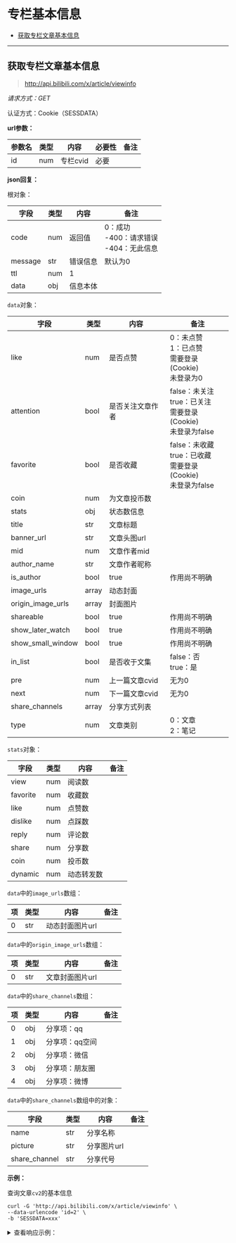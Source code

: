# 专栏基本信息

- [获取专栏文章基本信息](#获取专栏文章基本信息)

---

## 获取专栏文章基本信息

> http://api.bilibili.com/x/article/viewinfo

*请求方式：GET*

认证方式：Cookie（SESSDATA）

**url参数：**

| 参数名 | 类型 | 内容     | 必要性 | 备注 |
| ------ | ---- | -------- | ------ | ---- |
| id     | num  | 专栏cvid | 必要   |      |

**json回复：**

根对象：

| 字段    | 类型 | 内容     | 备注                                            |
| ------- | ---- | -------- | ----------------------------------------------- |
| code    | num  | 返回值   | 0：成功<br />-400：请求错误<br />-404：无此信息 |
| message | str  | 错误信息 | 默认为0                                         |
| ttl     | num  | 1        |                                                 |
| data    | obj  | 信息本体 |                                                 |

`data`对象：

| 字段              | 类型   | 内容             | 备注                                                         |
| ----------------- | ------ | ---------------- | ------------------------------------------------------------ |
| like              | num    | 是否点赞         | 0：未点赞<br />1：已点赞<br />需要登录(Cookie) <br />未登录为0 |
| attention         | bool   | 是否关注文章作者 | false：未关注<br />true：已关注<br />需要登录(Cookie) <br />未登录为false |
| favorite          | bool   | 是否收藏         | false：未收藏<br />true：已收藏<br />需要登录(Cookie) <br />未登录为false |
| coin              | num    | 为文章投币数     |                                                              |
| stats             | obj    | 状态数信息       |                                                              |
| title             | str    | 文章标题         |                                                              |
| banner_url        | str    | 文章头图url      |                                                              |
| mid               | num    | 文章作者mid      |                                                              |
| author_name       | str    | 文章作者昵称     |                                                              |
| is_author         | bool   | true             | 作用尚不明确                                                 |
| image_urls        | array | 动态封面         |                                                              |
| origin_image_urls | array | 封面图片         |                                                              |
| shareable         | bool   | true             | 作用尚不明确                                                 |
| show_later_watch  | bool   | true             | 作用尚不明确                                                 |
| show_small_window | bool   | true             | 作用尚不明确                                                 |
| in_list           | bool   | 是否收于文集     | false：否<br />true：是                                      |
| pre               | num    | 上一篇文章cvid   | 无为0                                                        |
| next              | num    | 下一篇文章cvid   | 无为0                                                        |
| share_channels    | array | 分享方式列表     |                                                               |
| type              | num    | 文章类别   | 0：文章<br />2：笔记                                                |


`stats`对象：

| 字段     | 类型 | 内容       | 备注 |
| -------- | ---- | ---------- | ---- |
| view     | num  | 阅读数     |      |
| favorite | num  | 收藏数     |      |
| like     | num  | 点赞数     |      |
| dislike  | num  | 点踩数     |      |
| reply    | num  | 评论数     |      |
| share    | num  | 分享数     |      |
| coin     | num  | 投币数     |      |
| dynamic  | num  | 动态转发数 |      |

`data`中的`image_urls`数组：

| 项   | 类型 | 内容            | 备注 |
| ---- | ---- | --------------- | ---- |
| 0    | str  | 动态封面图片url |      |

`data`中的`origin_image_urls`数组：

| 项   | 类型 | 内容            | 备注 |
| ---- | ---- | --------------- | ---- |
| 0    | str  | 文章封面图片url |      |

`data`中的`share_channels`数组：

| 项   | 类型 | 内容           | 备注 |
| ---- | ---- | -------------- | ---- |
| 0    | obj  | 分享项：qq     |      |
| 1    | obj  | 分享项：qq空间 |      |
| 2    | obj  | 分享项：微信   |      |
| 3    | obj  | 分享项：朋友圈 |      |
| 4    | obj  | 分享项：微博   |      |

`data`中的`share_channels`数组中的对象：

| 字段          | 类型 | 内容        | 备注 |
| ------------- | ---- | ----------- | ---- |
| name          | str  | 分享名称    |      |
| picture       | str  | 分享图片url |      |
| share_channel | str  | 分享代号    |      |

**示例：**

查询文章`cv2`的基本信息

```shell
curl -G 'http://api.bilibili.com/x/article/viewinfo' \
--data-urlencode 'id=2' \
-b 'SESSDATA=xxx'
```

<details>
<summary>查看响应示例：</summary>

```json
{
	"code": 0,
	"message": "0",
	"ttl": 1,
	"data": {
		"like": 1,
		"attention": true,
		"favorite": false,
		"coin": 0,
		"stats": {
			"view": 317712,
			"favorite": 3249,
			"like": 10176,
			"dislike": 0,
			"reply": 1333,
			"share": 302,
			"coin": 2002,
			"dynamic": 28
		},
		"title": "专栏行为准则  ",
		"banner_url": "https://i0.hdslb.com/bfs/article/131b1d41b857d5308f5bff36591d117bddc48d96.jpg@90p.webp",
		"mid": 144900660,
		"author_name": "专栏小天使",
		"is_author": true,
		"image_urls": ["https://i0.hdslb.com/bfs/article/0a72422ce8e77d8512f010d93b1b7f9bc4e64e52.jpg"],
		"origin_image_urls": ["https://i0.hdslb.com/bfs/article/131b1d41b857d5308f5bff36591d117bddc48d96.jpg"],
		"shareable": true,
		"show_later_watch": true,
		"show_small_window": true,
		"in_list": false,
		"pre": 115914,
		"next": 38575,
		"share_channels": [{
			"name": "QQ",
			"picture": "https://i0.hdslb.com/bfs/album/114ccfb3a999df9c4d11f274c8c61a804c8f8803.png",
			"share_channel": "QQ"
		}, {
			"name": "QQ空间",
			"picture": "https://i0.hdslb.com/bfs/album/30e9608bbce725bca45b5910866f60ab4d5e18b3.png",
			"share_channel": "QZONE"
		}, {
			"name": "微信",
			"picture": "https://i0.hdslb.com/bfs/album/658af3c22431cd78bb7c50be3394f7c032eba12c.png",
			"share_channel": "WEIXIN"
		}, {
			"name": "朋友圈",
			"picture": "https://i0.hdslb.com/bfs/album/c1ebcec8c5302f29f792d15f04e0d6dcef53ec27.png",
			"share_channel": "WEIXIN_MONMENT"
		}, {
			"name": "微博",
			"picture": "https://i0.hdslb.com/bfs/album/3707fc23f7d3e24022712320284b0de9aa78c87d.png",
			"share_channel": "SINA"
		}]
	}
}
```

</details>
